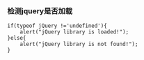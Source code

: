 
### 检测jquery是否加载
```
if(typeof jQuery !='undefined'){
    alert("jQuery library is loaded!");
}else{
    alert("jQuery library is not found!");
}
```